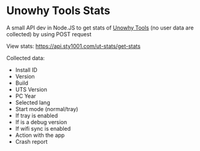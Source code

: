 # Unowhy Tools Stats
A small API dev in Node.JS to get stats of [Unowhy Tools](https://github.com/STY1001/Unowhy-Tools) (no user data are collected) by using POST request

View stats: https://api.sty1001.com/ut-stats/get-stats

Collected data:
- Install ID
- Version
- Build
- UTS Version
- PC Year
- Selected lang
- Start mode (normal/tray)
- If tray is enabled
- If is a debug version
- If wifi sync is enabled
- Action with the app
- Crash report
